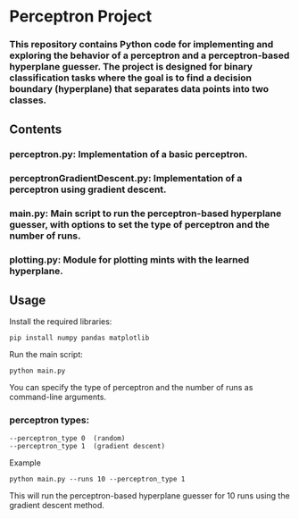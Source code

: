 # Perceptron Project

### This repository contains Python code for implementing and exploring the behavior of a perceptron and a perceptron-based hyperplane guesser. The project is designed for binary classification tasks where the goal is to find a decision boundary (hyperplane) that separates data points into two classes.

## Contents

###    perceptron.py: Implementation of a basic perceptron.
###    perceptronGradientDescent.py: Implementation of a perceptron using gradient descent.
###    main.py: Main script to run the perceptron-based hyperplane guesser, with options to set the type of perceptron and the number of runs.
###    plotting.py: Module for plotting mints with the learned hyperplane.

## Usage

Install the required libraries:

    pip install numpy pandas matplotlib

Run the main script:

    python main.py

You can specify the type of perceptron and the number of runs as command-line arguments.
### perceptron types:
    --perceptron_type 0  (random)
    --perceptron_type 1  (gradient descent)

Example

    python main.py --runs 10 --perceptron_type 1

This will run the perceptron-based hyperplane guesser for 10 runs using the gradient descent method.

